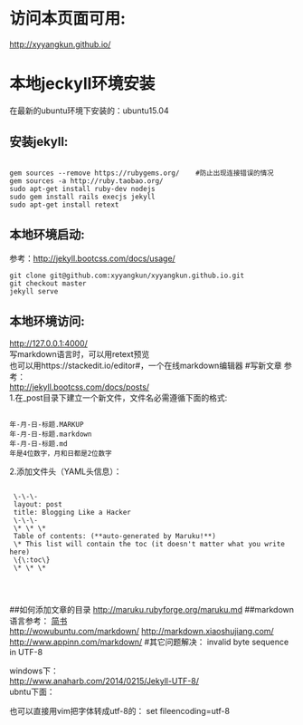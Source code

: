 # 访问本页面可用:

http://xyyangkun.github.io/

# 本地jeckyll环境安装
在最新的ubuntu环境下安装的：ubuntu15.04

## 安装jekyll:
<pre><code>
gem sources --remove https://rubygems.org/    #防止出现连接错误的情况
gem sources -a http://ruby.taobao.org/
sudo apt-get install ruby-dev nodejs
sudo gem install rails execjs jekyll
sudo apt-get install retext
</code></pre>
## 本地环境启动:
参考：<http://jekyll.bootcss.com/docs/usage/>
<pre><code>git clone git@github.com:xyyangkun/xyyangkun.github.io.git
git checkout master
jekyll serve</code></pre>
## 本地环境访问:
http://127.0.0.1:4000/  
写markdown语言时，可以用retext预览  
也可以用https://stackedit.io/editor#，一个在线markdown编辑器
#写新文章
参考：  
<http://jekyll.bootcss.com/docs/posts/>  
1.在_post目录下建立一个新文件，文件名必需遵循下面的格式:  
<pre><code>
年-月-日-标题.MARKUP
年-月-日-标题.markdown
年-月-日-标题.md
年是4位数字，月和日都是2位数字
</code></pre>
2.添加文件头（YAML头信息）： 
 <pre><code>
 \-\-\-
 layout: post
 title: Blogging Like a Hacker
 \-\-\-
 \* \* \*
 Table of contents: (**auto-generated by Maruku!**)
 \* This list will contain the toc (it doesn't matter what you write here)
 \{\:toc\}
 \* \* \*


 </code></pre>
##如何添加文章的目录
<http://maruku.rubyforge.org/maruku.md>
##markdown语言参考：
[简书](http://www.jianshu.com/p/q81RER)  
<http://wowubuntu.com/markdown/> 
<http://markdown.xiaoshujiang.com/> 
<http://www.appinn.com/markdown/>
#其它问题解决：
invalid byte sequence in UTF-8  

windows下：  
http://www.anaharb.com/2014/0215/Jekyll-UTF-8/  
ubntu下面：


也可以直接用vim把字体转成utf-8的：
set fileencoding=utf-8

